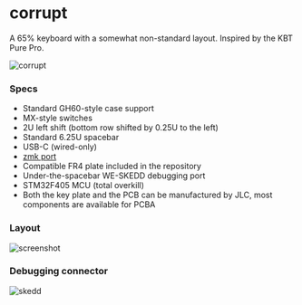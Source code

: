 # corrupt
A 65% keyboard with a somewhat non-standard layout. Inspired by the KBT Pure Pro.

![corrupt](https://user-images.githubusercontent.com/3966931/115939084-391db100-a49d-11eb-9a56-5cd808093be4.jpg)

### Specs

 * Standard GH60-style case support
 * MX-style switches
 * 2U left shift (bottom row shifted by 0.25U to the left)
 * Standard 6.25U spacebar
 * USB-C (wired-only)
 * [zmk port](https://github.com/atx/zmk/tree/corrupt)
 * Compatible FR4 plate included in the repository
 * Under-the-spacebar WE-SKEDD debugging port
 * STM32F405 MCU (total overkill)
 * Both the key plate and the PCB can be manufactured by JLC, most components are available for PCBA


### Layout

![screenshot](https://user-images.githubusercontent.com/3966931/115939081-358a2a00-a49d-11eb-8e74-83af5303581f.png)

### Debugging connector

![skedd](https://user-images.githubusercontent.com/3966931/115939325-14760900-a49e-11eb-8beb-f7b9462a18bd.jpg)
